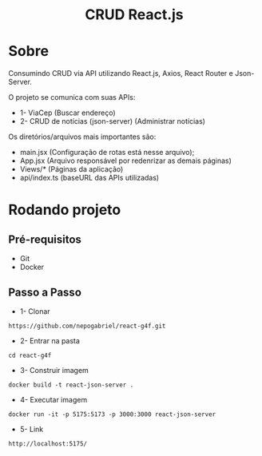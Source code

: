 <h1 align="center">
CRUD React.js 
</h1>

# Sobre
Consumindo CRUD via API utilizando React.js, Axios, React Router e Json-Server.

O projeto se comunica com suas APIs:

- 1- ViaCep (Buscar endereço)
- 2- CRUD de notícias (json-server) (Administrar notícias)

Os diretórios/arquivos mais importantes são:

- main.jsx (Configuração de rotas está nesse arquivo);
- App.jsx (Arquivo responsável por redenrizar as demais páginas)
- Views/* (Páginas da aplicação)
- api/index.ts (baseURL das APIs utilizadas)

# Rodando projeto
## Pré-requisitos
- Git
- Docker

## Passo a Passo
- 1- Clonar
```URL
https://github.com/nepogabriel/react-g4f.git
```
- 2- Entrar na pasta
```
cd react-g4f
```

- 3- Construir imagem
```
docker build -t react-json-server .
```

- 4- Executar imagem
```
docker run -it -p 5175:5173 -p 3000:3000 react-json-server
```

- 5- Link
```URL
http://localhost:5175/
```
